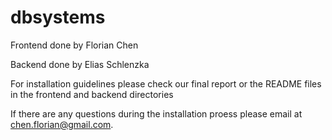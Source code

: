 # dbsystems

Frontend done by Florian Chen

Backend done by Elias Schlenzka

For installation guidelines please check our final report or the README files in the frontend and backend directories

If there are any questions during the installation proess please email at chen.florian@gmail.com.
